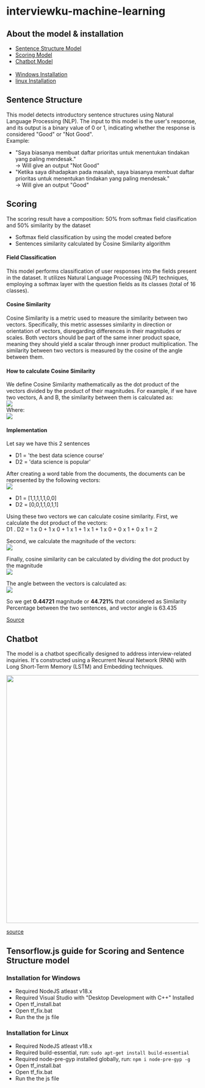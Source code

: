 # interviewku-machine-learning

## About the model & installation

- [Sentence Structure Model](#sentence-structure)
- [Scoring Model](#scoring)
- [Chatbot Model](#chatbot)<br><br>
- [Windows Installation](#installation-for-windows)
- [linux Installation](#installation-for-linux)


## Sentence Structure
This model detects introductory sentence structures using Natural Language Processing (NLP). The input to this model is the user's response, and its output is a binary value of 0 or 1, indicating whether the response is considered "Good" or "Not Good".
<br>Example:
- "Saya biasanya membuat daftar prioritas untuk menentukan tindakan yang paling mendesak."<br>
-> Will give an output "Not Good"
- "Ketika saya dihadapkan pada masalah, saya biasanya membuat daftar prioritas untuk menentukan tindakan yang paling mendesak."<br>
-> Will give an output "Good"

## Scoring
The scoring result have a composition: 50% from softmax field clasification and 50% similarity by the dataset
- Softmax field classification by using the model created before
- Sentences similarity calculated by Cosine Similarity algorithm

#### Field Classification
This model performs classification of user responses into the fields present in the dataset. It utilizes Natural Language Processing (NLP) techniques, employing a softmax layer with the question fields as its classes (total of 16 classes).

#### Cosine Similarity
Cosine Similarity is a metric used to measure the similarity between two vectors. Specifically, this metric assesses similarity in direction or orientation of vectors, disregarding differences in their magnitudes or scales. Both vectors should be part of the same inner product space, meaning they should yield a scalar through inner product multiplication. The similarity between two vectors is measured by the cosine of the angle between them.

#### How to calculate Cosine Similarity
We define Cosine Similarity mathematically as the dot product of the vectors divided by the product of their magnitudes. For example, if we have two vectors, A and B, the similarity between them is calculated as:<br>
<img src="https://i.imgur.com/4vape0e.png" />
<br>Where:<br>
<img src="https://i.imgur.com/Y0Zp4KX.png" />

#### Implementation</h4>

Let say we have this 2 sentences
- D1 = 'the best data science course'
- D2 = 'data science is popular'

After creating a word table from the documents, the documents can be represented by the following vectors:<br>
<img src="https://i.imgur.com/VdgTsdA.png" />
    
- D1 = [1,1,1,1,1,0,0]
- D2 = [0,0,1,1,0,1,1]

Using these two vectors we can calculate cosine similarity. First, we calculate the dot product of the vectors:
<br>D1 . D2 = 1 x 0 + 1 x 0 + 1 x 1 + 1 x 1 + 1 x 0 + 0 x 1 + 0 x 1 = 2

Second, we calculate the magnitude of the vectors:<br>
<img src="https://i.imgur.com/Sp6MeY4.png" />

Finally, cosine similarity can be calculated by dividing the dot product by the magnitude<br>
<img src="https://i.imgur.com/ERPGdPg.png" />

The angle between the vectors is calculated as:<br>
<img src="https://i.imgur.com/e1Hn0Un.png" />
   
<p>So we get <b>0.44721</b> magnitude or <b>44.721%</b> that considered as Similarity Percentage between the two sentences, and vector angle is 63.435</p>

[Source](https://www.learndatasci.com/glossary/cosine-similarity/)

## Chatbot
The model is a chatbot specifically designed to address interview-related inquiries. It's constructed using a Recurrent Neural Network (RNN) with Long Short-Term Memory (LSTM) and Embedding techniques.

<img src="https://i.imgur.com/Rmx67pA.png" width='650px' />

[source](https://www.researchgate.net/figure/Convolutional-layers-with-Keras_fig1_342039054)

## Tensorflow.js guide for Scoring and Sentence Structure model
### Installation for Windows
- Required NodeJS atleast v18.x
- Required Visual Studio with "Desktop Development with C++" Installed
- Open tf_install.bat
- Open tf_fix.bat
- Run the the js file

### Installation for Linux
- Required NodeJS atleast v18.x
- Required build-essential, run: `sudo apt-get install build-essential`
- Required node-pre-gyp installed globally, run: `npm i node-pre-gyp -g`
- Open tf_install.bat
- Open tf_fix.bat
- Run the the js file
